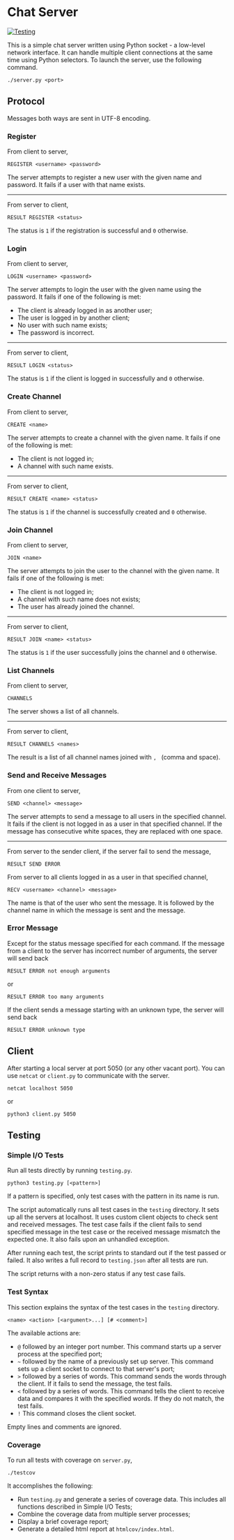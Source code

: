 # Chat Server

[![Testing](https://github.com/Edward-Ji/ChatServer/actions/workflows/testing.yml/badge.svg)](https://github.com/Edward-Ji/ChatServer/actions/workflows/testing.yml)

This is a simple chat server written using Python socket - a low-level network
interface. It can handle multiple client connections at the same time using
Python selectors. To launch the server, use the following command.
```
./server.py <port>
```

## Protocol

Messages both ways are sent in UTF-8 encoding.

### Register

From client to server,
```
REGISTER <username> <password>
```
The server attempts to register a new user with the given name and password. It
fails if a user with that name exists.

---

From server to client,
```
RESULT REGISTER <status>
```
The status is `1` if the registration is successful and `0` otherwise.

### Login

From client to server,
```
LOGIN <username> <password>
```
The server attempts to login the user with the given name using the password. It
fails if one of the following is met:
- The client is already logged in as another user;
- The user is logged in by another client;
- No user with such name exists;
- The password is incorrect.

---

From server to client,
```
RESULT LOGIN <status>
```
The status is `1` if the client is logged in successfully and `0` otherwise.

### Create Channel

From client to server,
```
CREATE <name>
```
The server attempts to create a channel with the given name. It fails if one of
the following is met:
- The client is not logged in;
- A channel with such name exists.

---

From server to client,
```
RESULT CREATE <name> <status>
```
The status is `1` if the channel is successfully created and `0` otherwise.

### Join Channel

From client to server,
```
JOIN <name>
```
The server attempts to join the user to the channel with the given name. It
fails if one of the following is met:
- The client is not logged in;
- A channel with such name does not exists;
- The user has already joined the channel.

---

From server to client,
```
RESULT JOIN <name> <status>
```
The status is `1` if the user successfully joins the channel and `0` otherwise.

### List Channels

From client to server,
```
CHANNELS
```
The server shows a list of all channels.

---

From server to client,
```
RESULT CHANNELS <names>
```
The result is a list of all channel names joined with `, ` (comma and space).

### Send and Receive Messages

From one client to server,
```
SEND <channel> <message>
```
The server attempts to send a message to all users in the specified channel. It
fails if the client is not logged in as a user in that specified channel. If the
message has consecutive white spaces, they are replaced with one space.

---

From server to the sender client, if the server fail to send the message,
```
RESULT SEND ERROR
```

From server to all clients logged in as a user in that specified channel,
```
RECV <username> <channel> <message>
```
The name is that of the user who sent the message. It is followed by the channel
name in which the message is sent and the message.

### Error Message

Except for the status message specified for each command. If the message from a
client to the server has incorrect number of arguments, the server will send
back
```
RESULT ERROR not enough arguments
```
or
```
RESULT ERROR too many arguments
```

If the client sends a message starting with an unknown type, the server will
send back
```
RESULT ERROR unknown type
```

## Client

After starting a local server at port 5050 (or any other vacant port). You can
use `netcat` or `client.py` to communicate with the server.
```
netcat localhost 5050
```
or
```
python3 client.py 5050
```

## Testing

### Simple I/O Tests

Run all tests directly by running `testing.py`.
```
python3 testing.py [<pattern>]
```

If a pattern is specified, only test cases with the pattern in its name is run.

The script automatically runs all test cases in the `testing` directory. It sets
up all the servers at localhost. It uses custom client objects to check sent and
received messages. The test case fails if the client fails to send specified
message in the test case or the received message mismatch the expected one. It
also fails upon an unhandled exception.

After running each test, the script prints to standard out if the test passed or
failed. It also writes a full record to `testing.json` after all tests are run.

The script returns with a non-zero status if any test case fails.

### Test Syntax

This section explains the syntax of the test cases in the `testing` directory.

```
<name> <action> [<argument>...] [# <comment>]
```
The available actions are:
- `@` followed by an integer port number. This command starts up a server
  process at the specified port;
- `~` followed by the name of a previously set up server. This command sets up a
  client socket to connect to that server's port;
- `>` followed by a series of words. This command sends the words through the
  client. If it fails to send the message, the test fails.
- `<` followed by a series of words. This command tells the client to receive
  data and compares it with the specified words. If they do not match, the test
  fails.
- `!` This command closes the client socket.

Empty lines and comments are ignored.

### Coverage

To run all tests with coverage on `server.py`,

```
./testcov
```

It accomplishes the following:
- Run `testing.py` and generate a series of coverage data. This includes all
  functions described in Simple I/O Tests;
- Combine the coverage data from multiple server processes;
- Display a brief coverage report;
- Generate a detailed html report at `htmlcov/index.html`.

